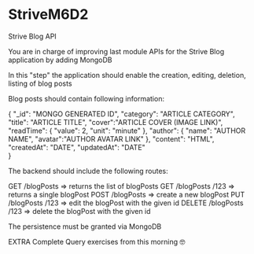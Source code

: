 # StriveM6D2
Strive Blog API


You are in charge of improving last module APIs for the Strive Blog application by adding MongoDB

In this "step" the application should enable the creation, editing, deletion, listing of blog posts

Blog posts should contain following information:

{
	    "_id": "MONGO GENERATED ID",
	    "category": "ARTICLE CATEGORY",
	    "title": "ARTICLE TITLE",
	    "cover":"ARTICLE COVER (IMAGE LINK)",
	    "readTime": {
	      "value": 2,
	      "unit": "minute"
	    },
	    "author": {
	      "name": "AUTHOR NAME",
	      "avatar":"AUTHOR AVATAR LINK"
	    },
	    "content": "HTML",
	    "createdAt": "DATE",
        "updatedAt": "DATE"           
}

The backend should include the following routes:

GET /blogPosts => returns the list of blogPosts 
GET /blogPosts /123 => returns a single blogPost
POST /blogPosts => create a new blogPost
PUT /blogPosts /123 => edit the blogPost with the given id
DELETE /blogPosts /123 => delete the blogPost with the given id

The persistence must be granted via MongoDB


EXTRA
Complete Query exercises from this morning 🤓